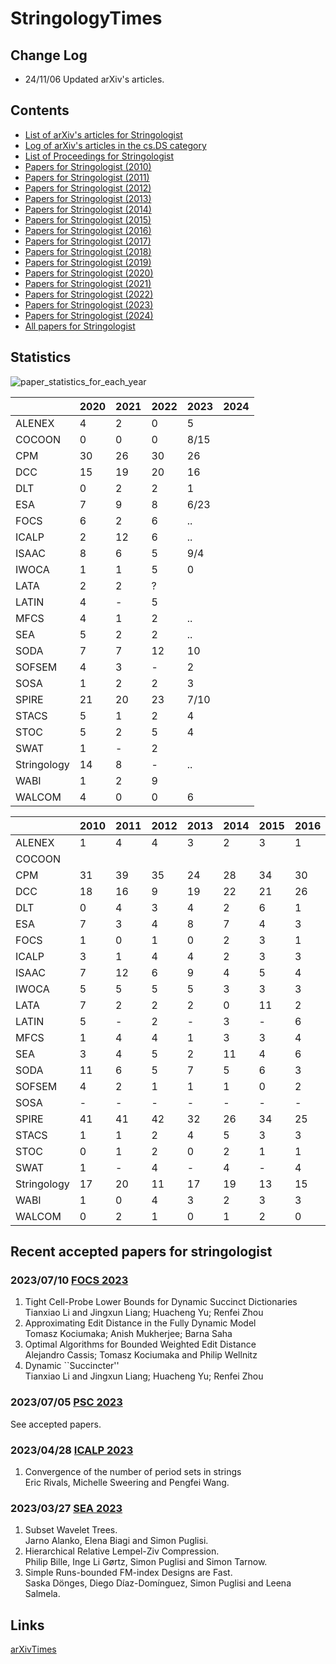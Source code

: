# StringologyTimes

## Change Log

- 24/11/06 Updated arXiv's articles.

## Contents
- [List of arXiv's articles for Stringologist](https://stringologytimes.github.io/StringologyTimes/docs/output/arxiv_list)
- [Log of arXiv's articles in the cs.DS category](https://stringologytimes.github.io/StringologyTimes/docs/output/weekly_arxiv_top)
- [List of Proceedings for Stringologist](https://stringologytimes.github.io/StringologyTimes/docs/output/list_of_proceedings)
- [Papers for Stringologist (2010)](https://stringologytimes.github.io/StringologyTimes/docs/output/list_2010)
- [Papers for Stringologist (2011)](https://stringologytimes.github.io/StringologyTimes/docs/output/list_2011)
- [Papers for Stringologist (2012)](https://stringologytimes.github.io/StringologyTimes/docs/output/list_2012)
- [Papers for Stringologist (2013)](https://stringologytimes.github.io/StringologyTimes/docs/output/list_2013)
- [Papers for Stringologist (2014)](https://stringologytimes.github.io/StringologyTimes/docs/output/list_2014)
- [Papers for Stringologist (2015)](https://stringologytimes.github.io/StringologyTimes/docs/output/list_2015)
- [Papers for Stringologist (2016)](https://stringologytimes.github.io/StringologyTimes/docs/output/list_2016)
- [Papers for Stringologist (2017)](https://stringologytimes.github.io/StringologyTimes/docs/output/list_2017)
- [Papers for Stringologist (2018)](https://stringologytimes.github.io/StringologyTimes/docs/output/list_2018)
- [Papers for Stringologist (2019)](https://stringologytimes.github.io/StringologyTimes/docs/output/list_2019)
- [Papers for Stringologist (2020)](https://stringologytimes.github.io/StringologyTimes/docs/output/list_2020)
- [Papers for Stringologist (2021)](https://stringologytimes.github.io/StringologyTimes/docs/output/list_2021)
- [Papers for Stringologist (2022)](https://stringologytimes.github.io/StringologyTimes/docs/output/list_2022)
- [Papers for Stringologist (2023)](https://stringologytimes.github.io/StringologyTimes/docs/output/list_2023)
- [Papers for Stringologist (2024)](https://stringologytimes.github.io/StringologyTimes/docs/output/list_2024)
- [All papers for Stringologist](https://stringologytimes.github.io/StringologyTimes/docs/output/complete_list)

## Statistics

![paper_statistics_for_each_year](https://stringologytimes.github.io/StringologyTimes/docs/output/paper_statistics_for_each_year.png)

| |2020|2021|2022|2023|2024|
|:----|:----|:----|:----|:----|:----|
|ALENEX|4|2|0|5| |
|COCOON|0|0|0|8/15| |
|CPM|30|26|30|26| |
|DCC|15|19|20|16| |
|DLT|0|2|2|1| |
|ESA|7|9|8|6/23| |
|FOCS|6|2|6|..| |
|ICALP|2|12|6|..| |
|ISAAC|8|6|5|9/4| |
|IWOCA|1|1|5|0| |
|LATA|2|2|?| | |
|LATIN|4|-|5| | |
|MFCS|4|1|2|..| |
|SEA|5|2|2|..| |
|SODA|7|7|12|10| |
|SOFSEM|4|3|-|2| |
|SOSA|1|2|2|3| |
|SPIRE|21|20|23|7/10| |
|STACS|5|1|2|4| |
|STOC|5|2|5|4| |
|SWAT|1|-|2| | |
|Stringology|14|8|-|..| |
|WABI|1|2|9| | |
|WALCOM|4|0|0|6| |



| |2010|2011|2012|2013|2014|2015|2016|2017|2018|2019|
|:----|:----|:----|:----|:----|:----|:----|:----|:----|:----|:----|
|ALENEX|1|4|4|3|2|3|1|5|3|1|
|COCOON| | | | | | | | | | |
|CPM|31|39|35|24|28|34|30|32|25|33|
|DCC|18|16|9|19|22|21|26|16|21|22|
|DLT|0|4|3|4|2|6|1|1|2|7|
|ESA|7|3|4|8|7|4|3|6|8|4|
|FOCS|1|0|1|0|2|3|1|0|3|5|
|ICALP|3|1|4|4|2|3|3|2|1|2|
|ISAAC|7|12|6|9|4|5|4|5|5|4|
|IWOCA|5|5|5|5|3|3|3|4|3|3|
|LATA|7|2|2|2|0|11|2|3|2|7|
|LATIN|5|-|2|-|3|-|6|-|3|-|
|MFCS|1|4|4|1|3|3|4|3|2|7|
|SEA|3|4|5|2|11|4|6|7|2|-|
|SODA|11|6|5|7|5|6|3|4|9|8|
|SOFSEM|4|2|1|1|1|0|2|3|3|1|
|SOSA|-|-|-|-|-|-|-|-|1|0|
|SPIRE|41|41|42|32|26|34|25|26|28|36|
|STACS|1|1|2|4|5|3|3|2|9|3|
|STOC|0|1|2|0|2|1|1|1|4|3|
|SWAT|1|-|4|-|4|-|4|-|1|-|
|Stringology|17|20|11|17|19|13|15|14|11|12|
|WABI|1|0|4|3|2|3|3|2|8|1|
|WALCOM|0|2|1|0|1|2|0|1|1|1|



## Recent accepted papers for stringologist

### 2023/07/10 [FOCS 2023](https://web.cs.ucla.edu/~sahai/focs2023/FOCS-2023-Accepted-Papers.htm)
1. Tight Cell-Probe Lower Bounds for Dynamic Succinct Dictionaries  
Tianxiao Li and Jingxun Liang; Huacheng Yu; Renfei Zhou  
2. Approximating Edit Distance in the Fully Dynamic Model  
Tomasz Kociumaka; Anish Mukherjee; Barna Saha  
3. Optimal Algorithms for Bounded Weighted Edit Distance  
Alejandro Cassis; Tomasz Kociumaka and Philip Wellnitz  
4. Dynamic ``Succincter''  
Tianxiao Li and Jingxun Liang; Huacheng Yu; Renfei Zhou  


### 2023/07/05 [PSC 2023](http://www.stringology.org/event/2023/index.html)
See accepted papers.

### 2023/04/28 [ICALP 2023](https://icalp2023.cs.upb.de/accepted-papers/)
1. Convergence of the number of period sets in strings  
Eric Rivals, Michelle Sweering and Pengfei Wang.  


### 2023/03/27 [SEA 2023](https://cpm2023.u-pem.fr/accepted.html)
1. Subset Wavelet Trees.  
Jarno Alanko, Elena Biagi and Simon Puglisi.  
2. Hierarchical Relative Lempel-Ziv Compression.  
Philip Bille, Inge Li Gørtz, Simon Puglisi and Simon Tarnow.  
3. Simple Runs-bounded FM-index Designs are Fast.  
Saska Dönges, Diego Díaz-Domínguez, Simon Puglisi and Leena Salmela.  







## Links
[arXivTimes](https://github.com/arXivTimes/arXivTimes)